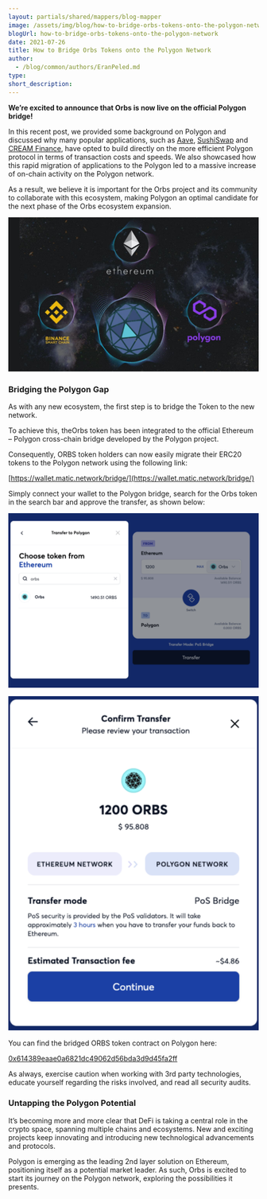 ```yaml
---
layout: partials/shared/mappers/blog-mapper
image: /assets/img/blog/how-to-bridge-orbs-tokens-onto-the-polygon-network/bg.png
blogUrl: how-to-bridge-orbs-tokens-onto-the-polygon-network
date: 2021-07-26
title: How to Bridge Orbs Tokens onto the Polygon Network
author:
  - /blog/common/authors/EranPeled.md
type:
short_description:
---
```


**We’re excited to announce that Orbs is now live on the official Polygon bridge!**

In this recent post, we provided some background on Polygon and discussed why many popular applications, such as [Aave](https://www.coindesk.com/defi-major-aave-working-with-polygon-to-bypass-ethereum-congestion), [SushiSwap](https://blog.polygon.technology/continuing-defi-summer-sushiswap-is-live-on-polygon-with-30m-usd-in-liquidity-rewards-b58c6dcc98a6) and [CREAM Finance](https://www.coindesk.com/cream-finance-announces-integration-with-polygon), have opted to build directly on the more efficient Polygon protocol in terms of transaction costs and speeds. We also showcased how this rapid migration of applications to the Polygon led to a massive increase of on-chain activity on the Polygon network.

As a result, we believe it is important for the Orbs project and its community to collaborate with this ecosystem, making Polygon an optimal candidate for the next phase of the Orbs ecosystem expansion.

![img](/assets/img/blog/how-to-bridge-orbs-tokens-onto-the-polygon-network/img1.jpeg)

### Bridging the Polygon Gap

As with any new ecosystem, the first step is to bridge the Token to the new network.

To achieve this, theOrbs token has been integrated to the official Ethereum – Polygon cross-chain bridge developed by the Polygon project.

Consequently, ORBS token holders can now easily migrate their ERC20 tokens to the Polygon network using the following link:

[https://wallet.matic.network/bridge/](https://wallet.matic.network/bridge/)

Simply connect your wallet to the Polygon bridge, search for the Orbs token in the search bar and approve the transfer, as shown below:

![img](/assets/img/blog/how-to-bridge-orbs-tokens-onto-the-polygon-network/img2.png)

![img](/assets/img/blog/how-to-bridge-orbs-tokens-onto-the-polygon-network/img3.png)

You can find the bridged ORBS token contract on Polygon here:

[0x614389eaae0a6821dc49062d56bda3d9d45fa2ff](https://polygonscan.com/token/0x614389eaae0a6821dc49062d56bda3d9d45fa2ff)

As always, exercise caution when working with 3rd party technologies, educate yourself regarding the risks involved, and read all security audits.

### Untapping the Polygon Potential

It’s becoming more and more clear that DeFi is taking a central role in the crypto space, spanning multiple chains and ecosystems. New and exciting projects keep innovating and introducing new technological advancements and protocols.

Polygon is emerging as the leading 2nd layer solution on Ethereum, positioning itself as a potential market leader. As such, Orbs is excited to start its journey on the Polygon network, exploring the possibilities it presents.
